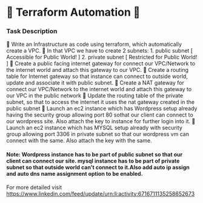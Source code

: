# 🔰 Terraform Automation 🔰

### Task Description 

🔅   Write an Infrastructure as code using terraform, which automatically create a VPC.
🔅   In that VPC we have to create 2 subnets:
     1.   public  subnet [ Accessible for Public World! ] 
     2.   private subnet [ Restricted for Public World! ]
🔅 Create a public facing internet gateway for connect our VPC/Network to the internet world and attach this gateway to our VPC.
🔅 Create  a routing table for Internet gateway so that instance can connect to outside world, update and associate it with public subnet.
🔅  Create a NAT gateway for connect our VPC/Network to the internet world  and attach this gateway to our VPC in the public network
🔅  Update the routing table of the private subnet, so that to access the internet it uses the nat gateway created in the public subnet
🔅  Launch an ec2 instance which has Wordpress setup already having the security group allowing  port 80 sothat our client can connect to our wordpress site. Also attach the key to instance for further login into it.
🔅  Launch an ec2 instance which has MYSQL setup already with security group allowing  port 3306 in private subnet so that our wordpress vm can connect with the same. Also attach the key with the same.

#### Note: Wordpress instance has to be part of public subnet so that our client can connect our site. mysql instance has to be part of private  subnet so that outside world can't connect to it.Also add auto ip assign and auto dns name assignment option to be enabled.

For more detailed visit https://www.linkedin.com/feed/update/urn:li:activity:6716711135258652673

